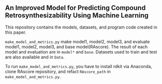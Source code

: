 ## An Improved Model for Predicting Compound Retrosynthesizability Using Machine Learning
This repository contains the models, datasets, and program code created in this paper.

`make_model_and_metrics.py` make model1, model2, model3, and evaluate model1, model2, model3, and base model(RAscore). The result of each model and evaluation are in `model*` and `base`. Datasets used to train and test are also available and in `Data`. 

To run `make_model_and_metrics.py`, you have to install rdkit via Anaconda, clone RAscore repository, and refact `RAscore_path` in `make_model_and_metrics.py`.
